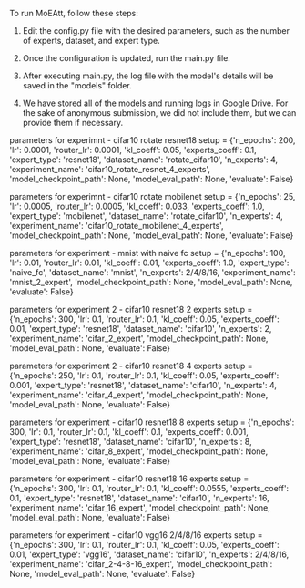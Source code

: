 To run MoEAtt, follow these steps:

1. Edit the config.py file with the desired parameters, such as the number of experts, dataset, and expert type.

2. Once the configuration is updated, run the main.py file.

3. After executing main.py, the log file with the model's details will be saved in the "models" folder.

4. We have stored all of the models and running logs in Google Drive. For the sake of anonymous submission, we did not include them, but we can provide them if necessary.

parameters for experimnt - cifar10 rotate resnet18
setup = {'n_epochs': 200,
         'lr': 0.0001,
         'router_lr': 0.0001,
         'kl_coeff': 0.05,
         'experts_coeff': 0.1,
         'expert_type': 'resnet18',
         'dataset_name': 'rotate_cifar10',
         'n_experts': 4,
         'experiment_name': 'cifar10_rotate_resnet_4_experts',
         'model_checkpoint_path': None,
         'model_eval_path': None,
         'evaluate': False}

parameters for experimnt - cifar10 rotate mobilenet
setup = {'n_epochs': 25,
         'lr': 0.0005,
         'router_lr': 0.0005,
         'kl_coeff': 0.033,
         'experts_coeff': 1.0,
         'expert_type': 'mobilenet',
         'dataset_name': 'rotate_cifar10',
         'n_experts': 4,
         'experiment_name': 'cifar10_rotate_mobilenet_4_experts',
         'model_checkpoint_path': None,
         'model_eval_path': None,
         'evaluate': False}

parameters for experiment - mnist with naive fc
setup = {'n_epochs': 100,
         'lr': 0.01,
         'router_lr': 0.01,
         'kl_coeff': 0.01,
         'experts_coeff': 1.0,
         'expert_type': 'naive_fc',
         'dataset_name': 'mnist',
         'n_experts': 2/4/8/16,
         'experiment_name': 'mnist_2_expert',
         'model_checkpoint_path': None,
         'model_eval_path': None,
         'evaluate': False}

parameters for experiment 2 - cifar10 resnet18 2 experts
setup = {'n_epochs': 300,
         'lr': 0.1,
         'router_lr': 0.1,
         'kl_coeff': 0.05,
         'experts_coeff': 0.01,
         'expert_type': 'resnet18',
         'dataset_name': 'cifar10',
         'n_experts': 2,
         'experiment_name': 'cifar_2_expert',
         'model_checkpoint_path': None,
         'model_eval_path': None,
         'evaluate': False}

parameters for experiment 2 - cifar10 resnet18 4 experts
setup = {'n_epochs': 250,
         'lr': 0.1,
         'router_lr': 0.1,
         'kl_coeff': 0.05,
         'experts_coeff': 0.001,
         'expert_type': 'resnet18',
         'dataset_name': 'cifar10',
         'n_experts': 4,
         'experiment_name': 'cifar_4_expert',
         'model_checkpoint_path': None,
         'model_eval_path': None,
         'evaluate': False}

parameters for experiment - cifar10 resnet18 8 experts
setup = {'n_epochs': 300,
         'lr': 0.1,
         'router_lr': 0.1,
         'kl_coeff': 0.1,
         'experts_coeff': 0.001,
         'expert_type': 'resnet18',
         'dataset_name': 'cifar10',
         'n_experts': 8,
         'experiment_name': 'cifar_8_expert',
         'model_checkpoint_path': None,
         'model_eval_path': None,
         'evaluate': False}

parameters for experiment - cifar10 resnet18 16 experts
setup = {'n_epochs': 300,
         'lr': 0.1,
         'router_lr': 0.1,
         'kl_coeff': 0.0555,
         'experts_coeff': 0.1,
         'expert_type': 'resnet18',
         'dataset_name': 'cifar10',
         'n_experts': 16,
         'experiment_name': 'cifar_16_expert',
         'model_checkpoint_path': None,
         'model_eval_path': None,
         'evaluate': False}

parameters for experiment - cifar10 vgg16 2/4/8/16 experts
setup = {'n_epochs': 300,
         'lr': 0.1,
         'router_lr': 0.1,
         'kl_coeff': 0.05,
         'experts_coeff': 0.01,
         'expert_type': 'vgg16',
         'dataset_name': 'cifar10',
         'n_experts': 2/4/8/16,
         'experiment_name': 'cifar_2-4-8-16_expert',
         'model_checkpoint_path': None,
         'model_eval_path': None,
         'evaluate': False}